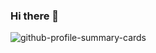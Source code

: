 ### Hi there 👋

![github-profile-summary-cards](https://github-profile-summary-cards.vercel.app/api/cards/profile-details?username=corin8823&theme=github_dark)
